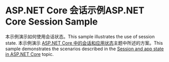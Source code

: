 # <a name="aspnet-core-session-sample"></a><span data-ttu-id="17545-101">ASP.NET Core 会话示例</span><span class="sxs-lookup"><span data-stu-id="17545-101">ASP.NET Core Session Sample</span></span>

<span data-ttu-id="17545-102">本示例演示如何使用会话状态。</span><span class="sxs-lookup"><span data-stu-id="17545-102">This sample illustrates the use of session state.</span></span> <span data-ttu-id="17545-103">本示例演示 [ASP.NET Core 中的会话和应用状态](https://docs.microsoft.com/aspnet/core/fundamentals/app-state)主题中所述的方案。</span><span class="sxs-lookup"><span data-stu-id="17545-103">This sample demonstrates the scenarios described in the [Session and app state in ASP.NET Core](https://docs.microsoft.com/aspnet/core/fundamentals/app-state) topic.</span></span>
